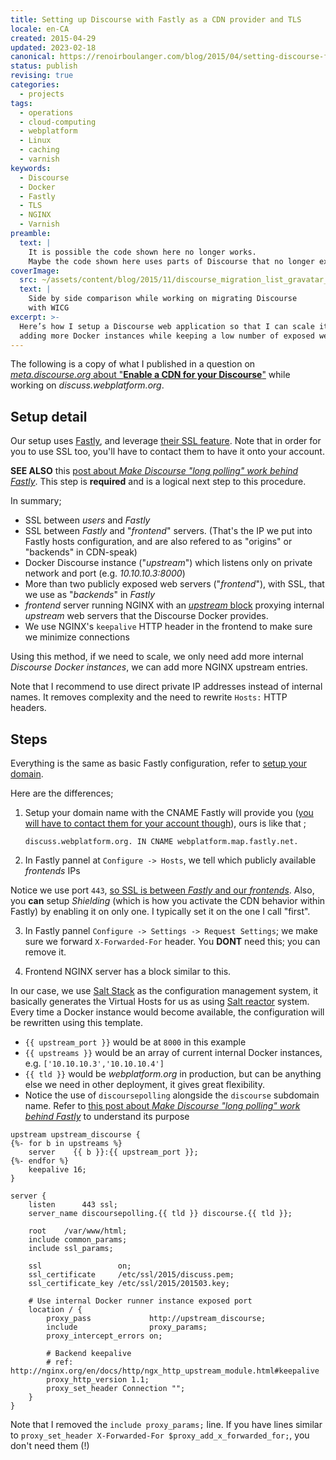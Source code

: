```yaml
---
title: Setting up Discourse with Fastly as a CDN provider and TLS
locale: en-CA
created: 2015-04-29
updated: 2023-02-18
canonical: https://renoirboulanger.com/blog/2015/04/setting-discourse-fastly-cdn-provider-ssl/
status: publish
revising: true
categories:
  - projects
tags:
  - operations
  - cloud-computing
  - webplatform
  - Linux
  - caching
  - varnish
keywords:
  - Discourse
  - Docker
  - Fastly
  - TLS
  - NGINX
  - Varnish
preamble:
  text: |
    It is possible the code shown here no longer works.
    Maybe the code shown here uses parts of Discourse that no longer exists.
coverImage:
  src: ~/assets/content/blog/2015/11/discourse_migration_list_gravatar_images.png
  text: |
    Side by side comparison while working on migrating Discourse
    with WICG
excerpt: >-
  Here’s how I setup a Discourse web application so that I can scale it by
  adding more Docker instances while keeping a low number of exposed web servers
---
```


The following is a copy of what I published in a question on
[_meta.discourse.org_ about "**Enable a CDN for your Discourse**"][0] while
working on _discuss.webplatform.org_.

## Setup detail

Our setup uses [Fastly][1], and leverage [their SSL feature][2]. Note that in
order for you to use SSL too, you'll have to contact them to have it onto your
account.

**SEE ALSO** this [post about _Make Discourse "long polling" work behind
Fastly_][3]. This step is **required** and is a logical next step to this
procedure.

In summary;

- SSL between _users_ and _Fastly_
- SSL between _Fastly_ and "_frontend_" servers. (That's the IP we put into
  Fastly hosts configuration, and are also refered to as "origins" or "backends"
  in CDN-speak)
- Docker Discourse instance ("_upstream_") which listens only on private network
  and port (e.g. _10.10.10.3:8000_)
- More than two publicly exposed web servers ("_frontend_"), with SSL, that we
  use as "_backends_" in _Fastly_
- _frontend_ server running NGINX with an [_upstream_ block][4] proxying
  internal _upstream_ web servers that the Discourse Docker provides.
- We use NGINX's `keepalive` HTTP header in the frontend to make sure we
  minimize connections

Using this method, if we need to scale, we only need add more internal
_Discourse Docker instances_, we can add more NGINX upstream entries.

Note that I recommend to use direct private IP addresses instead of internal
names. It removes complexity and the need to rewrite `Hosts:` HTTP headers.

## Steps

Everything is the same as basic Fastly configuration, refer to [setup your
domain][5].

Here are the differences;

1. Setup your domain name with the CNAME Fastly will provide you ([you will have
   to contact them for your account though][2]), ours is like that ;

   ```dns-zone-file
   discuss.webplatform.org. IN CNAME webplatform.map.fastly.net.
   ```

2. In Fastly pannel at `Configure -> Hosts`, we tell which publicly available
   _frontends_ IPs

Notice we use port `443`, [so SSL is between _Fastly_ and our _frontends_][6].
Also, you **can** setup _Shielding_ (which is how you activate the CDN behavior
within Fastly) by enabling it on only one. I typically set it on the one I call
"first".

<app-image style="float:unset;" src="~/assets/content/blog/2015/04/discuss-fastly-origins.png" figcaption="Fastly service configuration, at Hosts tab">
</app-image>

3. In Fastly pannel `Configure -> Settings -> Request Settings`; we make sure we
   forward `X-Forwarded-For` header. You **DONT** need this; you can remove it.

<app-image style="float:unset;" src="~/assets/content/blog/2015/04/discuss-fastly-XFF.png" figcaption="Fastly service configuration, at Settings tab">
</app-image>

4. Frontend NGINX server has a block similar to this.

In our case, we use [Salt Stack][7] as the configuration management system, it
basically generates the Virtual Hosts for us as using [Salt reactor][8] system.
Every time a Docker instance would become available, the configuration will be
rewritten using this template.

- `{{ upstream_port }}` would be at `8000` in this example
- `{{ upstreams }}` would be an array of current internal Docker instances, e.g.
  `['10.10.10.3','10.10.10.4']`
- `{{ tld }}` would be _webplatform.org_ in production, but can be anything else
  we need in other deployment, it gives great flexibility.
- Notice the use of `discoursepolling` alongside the `discourse` subdomain name.
  Refer to [this post about _Make Discourse "long polling" work behind
  Fastly_][3] to understand its purpose

```nginx
upstream upstream_discourse {
{%- for b in upstreams %}
    server    {{ b }}:{{ upstream_port }};
{%- endfor %}
    keepalive 16;
}

server {
    listen      443 ssl;
    server_name discoursepolling.{{ tld }} discourse.{{ tld }};

    root    /var/www/html;
    include common_params;
    include ssl_params;

    ssl                 on;
    ssl_certificate     /etc/ssl/2015/discuss.pem;
    ssl_certificate_key /etc/ssl/2015/201503.key;

    # Use internal Docker runner instance exposed port
    location / {
        proxy_pass             http://upstream_discourse;
        include                proxy_params;
        proxy_intercept_errors on;

        # Backend keepalive
        # ref: http://nginx.org/en/docs/http/ngx_http_upstream_module.html#keepalive
        proxy_http_version 1.1;
        proxy_set_header Connection "";
    }
}
```

Note that I removed the `include proxy_params;` line. If you have lines similar
to `proxy_set_header X-Forwarded-For $proxy_add_x_forwarded_for;`, you don't
need them (!)

[0]:
  https://meta.discourse.org/t/enable-a-cdn-for-your-discourse/14857/26?u=renoirb
[1]: https://www.fastly.com/
[2]: https://docs.fastly.com/guides/ssl/which-ssl-options-are-available
[3]: /blog/2015/05/make-discourse-long-polling-work-behind-fastly/
[4]: https://nginx.org/en/docs/http/ngx_http_upstream_module.html
[5]:
  https://docs.fastly.com/guides/getting-started/sign-up-and-create-your-first-service
[6]:
  https://docs.fastly.com/guides/ssl/can-i-use-ssl-to-communicate-to-my-backend-servers
[7]: https://saltstack.com/community/
[8]: https://docs.saltstack.com/en/latest/topics/reactor/

